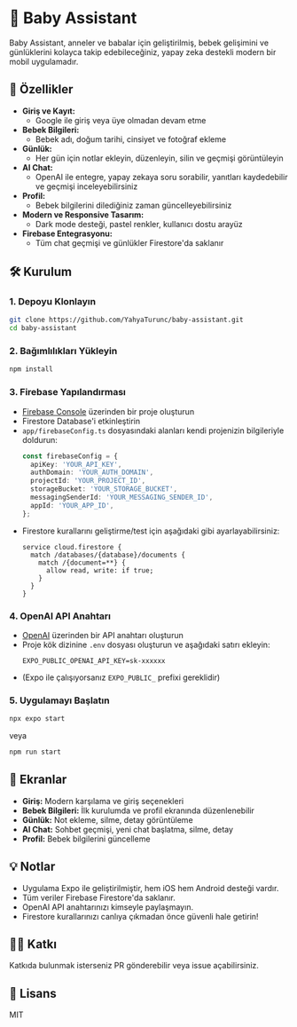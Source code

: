 # 👶 Baby Assistant

Baby Assistant, anneler ve babalar için geliştirilmiş, bebek gelişimini ve günlüklerini kolayca takip edebileceğiniz, yapay zeka destekli modern bir mobil uygulamadır.

## 🚀 Özellikler

- **Giriş ve Kayıt:**
  - Google ile giriş veya üye olmadan devam etme
- **Bebek Bilgileri:**
  - Bebek adı, doğum tarihi, cinsiyet ve fotoğraf ekleme
- **Günlük:**
  - Her gün için notlar ekleyin, düzenleyin, silin ve geçmişi görüntüleyin
- **AI Chat:**
  - OpenAI ile entegre, yapay zekaya soru sorabilir, yanıtları kaydedebilir ve geçmişi inceleyebilirsiniz
- **Profil:**
  - Bebek bilgilerini dilediğiniz zaman güncelleyebilirsiniz
- **Modern ve Responsive Tasarım:**
  - Dark mode desteği, pastel renkler, kullanıcı dostu arayüz
- **Firebase Entegrasyonu:**
  - Tüm chat geçmişi ve günlükler Firestore'da saklanır

## 🛠️ Kurulum

### 1. Depoyu Klonlayın
```bash
git clone https://github.com/YahyaTurunc/baby-assistant.git
cd baby-assistant
```

### 2. Bağımlılıkları Yükleyin
```bash
npm install
```

### 3. Firebase Yapılandırması
- [Firebase Console](https://console.firebase.google.com/) üzerinden bir proje oluşturun
- Firestore Database'i etkinleştirin
- `app/firebaseConfig.ts` dosyasındaki alanları kendi projenizin bilgileriyle doldurun:
  ```ts
  const firebaseConfig = {
    apiKey: 'YOUR_API_KEY',
    authDomain: 'YOUR_AUTH_DOMAIN',
    projectId: 'YOUR_PROJECT_ID',
    storageBucket: 'YOUR_STORAGE_BUCKET',
    messagingSenderId: 'YOUR_MESSAGING_SENDER_ID',
    appId: 'YOUR_APP_ID',
  };
  ```
- Firestore kurallarını geliştirme/test için aşağıdaki gibi ayarlayabilirsiniz:
  ```
  service cloud.firestore {
    match /databases/{database}/documents {
      match /{document=**} {
        allow read, write: if true;
      }
    }
  }
  ```

### 4. OpenAI API Anahtarı
- [OpenAI](https://platform.openai.com/api-keys) üzerinden bir API anahtarı oluşturun
- Proje kök dizinine `.env` dosyası oluşturun ve aşağıdaki satırı ekleyin:
  ```env
  EXPO_PUBLIC_OPENAI_API_KEY=sk-xxxxxx
  ```
- (Expo ile çalışıyorsanız `EXPO_PUBLIC_` prefixi gereklidir)

### 5. Uygulamayı Başlatın
```bash
npx expo start
```
veya
```bash
npm run start
```

## 📱 Ekranlar
- **Giriş:** Modern karşılama ve giriş seçenekleri
- **Bebek Bilgileri:** İlk kurulumda ve profil ekranında düzenlenebilir
- **Günlük:** Not ekleme, silme, detay görüntüleme
- **AI Chat:** Sohbet geçmişi, yeni chat başlatma, silme, detay
- **Profil:** Bebek bilgilerini güncelleme

## 💡 Notlar
- Uygulama Expo ile geliştirilmiştir, hem iOS hem Android desteği vardır.
- Tüm veriler Firebase Firestore'da saklanır.
- OpenAI API anahtarınızı kimseyle paylaşmayın.
- Firestore kurallarınızı canlıya çıkmadan önce güvenli hale getirin!

## 🧑‍💻 Katkı
Katkıda bulunmak isterseniz PR gönderebilir veya issue açabilirsiniz.

## 📄 Lisans
MIT
